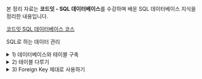 본 정리 자료는 **코드잇 - SQL 데이터베이스**를 수강하며 배운 SQL 데이터베이스 지식을 정리한 내용입니다.

[코드잇 SQL 데이터베이스 코스](https://www.codeit.kr/courses/sql-database)

SQL로 하는 데이터 관리

<details>
  <summary>1) 데이터베이스와 테이블 구축</summary>
  
  # 데이터베이스 생성하기

`CREATE DATABASE 데이터베이스명;` 을 이용하면 데이터베이스를 생성할 수 있다.

다만, 이미 같은 이름의 데이터베이스가 존재한다면 오류가 난다. 이러한 오류를 피하기 위해서 다음과 같은 SQL 문을 사용할 수 있다.

`CREATE DATABASE IF NOT EXISTS 데이터베이스명;` 이미 같은 이름이 데이터베이스가 존재한다 할 지라도, 오류 표시 보다는 경고 표시 정도가 뜬다.

# 사용할 데이터베이스 지정하기

`USE 데이터베이스명;`

보통 실무에서 하나의 데이터베이스 서버 안에는 여러 개의 데이터베이스를 두고 사용한다. 그래서 데이터베이스 서버에 처음 접속하고 난 후에는, 가장 먼저 **어느 데이터베이스에서 작업을 할 것인지**를 지정해줘야 한다.

이렇게 하면 DBMS가 그 데이터베이스를 작업 중인 데이터베이스로 인식하게 되고, 그 후부터는 그렇게 지정된 데이터베이스 안에 있는 존재를 SQL 문에서 가리킬 때, 데이터베이스 이름을 적어 주지 않아도 된다는 장점이 있다.

예를 들어, A라는 데이터베이스에 animal 이라는 테이블이 있고, B 데이터베이스 안에 banana 라는 테이블이 있따.

이때, `USE A;` 를 실행하고 나면 animal 테이블의 내용을 조회하고 싶을 때 `SELECT * FROM A.animal;` 처럼 굳이 데이터베이스 이름을 붙이지 않고 `SELECT * FROM animal;` 이라고만 써도 잘 조회된다. 이미 A 데이터베이스를 사용하는 것으로 DBMS가 인식하고 있기 때문이다.

이때 B 데이터베이스는 사용하고 있지 않기 때문에, banana 테이블을 조회하려면 `SELECT * B.banana;`와 같이 데이터베이스 이름을 명시해줘야 한다.

USE 문을 써도 다른 데이터베이스 안의 것들을 언제든지 조회할 수 있다.

# 컬럼의 데이터 타입에 관하여

테이블을 생성할 때에는 각 컬럼마다 저장될 값에 알맞은 데이터 타입을 설정한다. 각 컬럼에 적절한 데이터 타입을 잘 설정하는 일은 아주 중요하다. 데이터 타입을 잘 설정해야 저장 용량을 효율적으로 활용할 수 있고, 나중에 row 수가 많아질 때는 성능에 영향을 미치기도 하기 때문이다.

사용할 수 있는 데이터 타입에는 DBMS 마다 조금씩 차이가 있는데, MySQL의 데이터 타입 중 일반적으로 쓰이는 것들은 다음 세 카테고리로 분류할 수 있다.

**Numeric Types(숫자형 타입)**

**Date and Time Types(날짜 및 시간 타입)**

**String Types(문자열 타입)**

이 밖에도 여러 카테고리가 있다.

## 1. Numeric Types (숫자형 타입)

숫자를 나타내기 위해 사용되는 데이터 타입이다.

숫자형 타입은 다시 **정수형 타입**과 **실수형 타입**으로 나눌 수 있다.

### (1) 정수형 타입

말 그대로 정수값을 저장하는 타입이다. 구체적인 타입마다 나타낼 수 있는 정수값의 범위에 차이가 있다.

1. **TINYINT**
   - 작은 범위의 정수를 저장할 때 쓰는 데이터 타입
   - 최소 -128 ~ 최대 127까지의 정수를 저장할 수 있는 타입
   - SIGNED는 '양수, 0, 음수'를 나타낼 수 있고, UNSIGNED는 '0과 양수'를 나타낼 수 있다. 이러한 원리는 다른 정수형 타입에도 똑같이 적용된다. 참고로, TYNYINT 라고만 썼을 때는 SIGNED가 붙은 것으로 자동 해석된다.
   - TINYINT SIGNED: -128 ~ 127
   - TINYINT UNSIGNED: 0 ~ 255
2. **SMALLINT**
   - TINYINT 보다 조금 더 큰 범위의 정수를 나타낼 때 쓰는 데이터 타입
   - SMALLINT SIGNED: -32768 ~ 32767
   - SMALLINT UNSIGNED: 0 ~ 65535
3. **MEDIUMINT**
   - MEDIUMINT SIGNED: -8388608 ~ 8388607
   - MEDIUMINT UNSIGNED: 0 ~ 16777215
4. **INT**
   - INT SIGNED: -2147483648 ~ 2147483647
   - INT UNSIGNED: 0 ~ 4294967295
5. **BIGINT**
   - BIGINT SIGNED: -9223372036854775808 ~ 9223372036854775807
   - BIGINT UNSIGNED: 0 ~ 18446744073709551615

### (2) 실수형 타입

정수뿐만 아니라, 소수점이 붙어있는 수 또한 표현할 수 있어야 할 경우 실수형 타입을 사용한다.

실수형 타입은 그 타입마다 얼마나 넓은 범위의 수를 나타낼 수 있는지 뿐만 아니라, 소수점 뒤에 얼마나 많은 개수의 자리수가 존재할 수 있는지가 다르다.

1. **DECIMAL**
   - 일반적으로 자주 쓰이는 실수형 타입. 보통 DECIMAL(M, D) 형식으로 나타냄.
   - M은 최대로 쓸 수 있는 전체 숫자의 자리수이고, D는 최대로 쓸 수 있는 소수점 뒤에 있는 자리의 수를 의미
   - EX) DECIMAL (5, 2) 라면 -999.99 부터 999.99 까지의 실수를 나타낼 수 있음
   - M은 최대 65, D는 30까지의 값을 가질 수 있음
   - DECIMAL 이라는 단어 대신 DEC, NUMERIC, FIXED를 써도 됨
2. **FLOAT**
   - 3.402823466E+38 ~ -1.175494351E-38, 0, 1.175494351E-38 ~ 3.402823466E+38 범위의 실수 표현 가능
3. **DOUBLE**
   - 1.7976931348623157E+308 ~ -2.2250738585072014E-308, 0, 2.2250738585072014E-308 ~ 1.7976931348623157E+308 범위의 실수 표현 가능
   - FLOAT에 비해 더 넓은 범위의 수를 나타낼 수 있을 뿐만 아니라, 그 정밀도 또한 더 높은 타입이다. (소수점 뒤에 최대로 허용가능한 자리수가 더 많음)

## 2. 날짜 및 시간 타입 (Date and Time Types)

데이터베이스에서는 날짜 및 시간 정보를 다뤄야 하는 경우가 정말 많다.

### (1) DATE

날짜를 지정하는 데이터 타입

날짜는 '2020-10-07' 이런 형식의 연, 월, 일 순으로 값을 나타낸다.

### (2) DATETIME

날짜와 시간을 저장하는 데이터 타입

'2020-10-07 11:01:53' 이런 식으로 연, 월, 일, 시, 분, 초를 나타낸다.

### (3) TIMESTAMP

날짜와 시간을 저장하는 데이터 타입

'2020-10-07 11:02:14' 이런 식으로 연, 월, 일, 시 ,분, 초를 나타낸다. 그럼 DATETIME 타입과는 어떤 점이 다를까?

TIMSTAMP 타입은 타임 존(time_zone) 정보도 함께 저장한다는 점이 다르다. UTC 기준. 한국은 UTC+9

만약 MySQL 서버의 시간대 설정을 바꾸면, DATETIME 타입 컬럼의 값은 그대로 유지되지만, TIMESTAMP 타입 컬럼의 값은 바뀐 시간대에 맞게 변경된다.

만약 타임 존 정보를 굳이 함께 저장할 필요가 없다면 DATETIME 타입을, 타임 존 정보도 함께 저장하고 싶다면 TIMESTAMP 타입을 설정하면 된다.

### (4) TIME

시간을 나타내는 데이터 타입.

'11:08:31' 형식으로 시, 분, 초를 나타낸다.

## 3. 문자열 타입 (String Type)

문자열을 저장하기 위한 타입

이름, 댓글, 구매 후기 등 문자열 형태의 데이터는 정말 다양하다

### (1) CHAR

문자열을 나타내는 기본 타입으로 Character의 줄임말.

CHAR(30) 이런 형식으로 나타낸다.

괄호 안의 숫자는 문자를 최대 몇 자까지 저장할 수 있는지를 나타낸다.

CHAR 타입의 괄호 안에는 0부터 255까지의 숫자를 적을 수 있다.

### (2) VARCHAR

VARCHAR(30) 이런 식으로 문자열의 최대 길이를 지정할 수 있는 문자열 타입이다.

괄호 안에 최소 0 부터 최대 65,535를 쓸 수 있다.

VARCHAR은 CHAR보다 허용되는 최대 저장 길이가 더 크다는 점 말고 다른 차이점도 있다.

CHAR는 고정 길이 타입이고, VARCHAR는 가변 길이 타입이라는 점이다. VARCHAR 이라는 단어 자체가 Character VAring의 줄임말로 가변 문자열을 나타낸다.

CHAR(10), VARCHAR(10)이 있을 때, CHAR(10)은 어떤 길이의 문자열이 저장되더라도 항상 그 값이 10만큼의 저장 용량을 차지한다. 하지만 VARCHAR(10)의 경우 만약 값이 'Hello' 이런 5자라면 저장 용량도 5만큼 차지한다. **저장 용량이 설정된 최대 길이에 맞게 고정되는 게 아니라, 실제 저장된 값이 맞게 최적화 되는 것이다.** 대신 VARCHAR 타입으로 값이 저장될 때는 해당 값의 사이즈를 나타내는 부분(1byte 또는 2byte)이 저장 용량에 추가된다.

따라서 값의 길이가 크게 변하지 않을 컬럼에는 CHAR 타입을 사용하고, 길이가 들쑥날쑥할 컬럼에는 VARHAR 타입을 쓰는 게 좋다.

### (3) TEXT

문자열을 저장하는 데이터 타입으로, 최대 65535자까지 저장할 수 있다.

이외에도 16,777,215자까지 저장할 수 있는 MEDIUMTEXT, 4294967295자까지 저장할 수 있는 LONGTEXT 타입이 있다.

VARCHAR 타입과 TEXT 계열의 타입은 내부 구현에서 일부 차이가 있는데, 일단은 정말 길이가 긴 문자열을 저장하려면 TEXT 계열의 타입을 써야한다는 정도만 기억하자

# CREATE TABLE

CREATE TABLE을 이용하여 테이블과 컬럼들을 만들어줄 수 있다.

데이터베이스명, 테이블명, 그리고 컬럼명 앞뒤로 작은 따옴표 ' 가 아니라 백틱(backtick) ` 을 써줘야 한다는 사실에 주의해야 한다.

작성 양식

```sql
CREATE TABLE `데이터베이스명`.`테이블명` (
	`컬럼명1` 데이터타입 속성,
	`컬럼명2` 데이터타입 속성,
	...
	PRIMARY KEY (`컬럼명`)); # 이렇게 설정하지 않고, 컬럼 뒤에 속성으로 PRIMARY KEY 를 적어주어도 된다.
```

작성 예시

```sql
CREATE TABLE `practice`.`new_table` (
	`id` INT NOT NULL AUTO_INCREMENT PRIMARY KEY,
	`name` VARCHAR(20) NULL, # NULL이 들어가도 된다는 의미. NULL은 생략해주어도 자동으로 적용된다.
	`student_number` INT NULL,
	`major` VARCHAR(15) NULL,
	`email` VARCHAR(50) NULL,
	`phone` VARCHAR(15) NULL,
	`admission_date` DATE NULL));
```

## 백틱과 따옴표

DBMS에서는 데이터베이스, 테이블, 컬럼 등과 같은 구성요소를 보통 **object(객체)** 라고 한다. 그리고 이런 object에 붙여준 이름을 **identifier(식별자)** 라고 한다. MySQL에서 **백틱**은 해당 단어가 identifier 임을 나타내는 기호이다.

그런데 사실 아래 SQL 문처럼 식별자에 굳이 백틱을 쓰지 않아도 SQL 문은 잘 실행된다.

```sql
CREATE TABLE 데이터베이스명.테이블명 (
	컬럼명1 데이터타입 속성,
	컬럼명2 데이터타입 속성,
	...
	PRIMARY KEY (컬럼명));
```

그럼 굳이 왜 백틱을 쓰는 걸까?

(1) 백틱을 쓰면 어느 단어가 사용자가 직접 이름을 지은 부분인지를 보다 확실하게 나타내줄 수 있음

(2) 이미 SQL 문법에 정해진 키워드로 이름을 지속 싶을 때는 백틱을 쓰는 것이 필수임

- 예를 들어, SELECT 라는 이름의 테이블을 만든다고 할 경우 SELECT를 백틱으로 감싸지 않으면 문법 오류로 인해 실행되지 않는다.
- 하지만 굳이 SQL 문법에 이미 존재하는 키워드로 이름을 짓는 것은 나중에 혼동의 위험성이 있기 때문에 하지 않는 것이 좋다.

# 테이블에 row 추가하기

## 모든 컬럼에 값이 있는 row 추가

작성 양식

```sql
INSERT INTO 테이블명 (컬럼명1, 컬럼명2, 컬럼명3, ...) # 만약 모든 컬럼에 값이 있는 row를 추가할 때는 컬럼명 부분을 전부 생략해줘도 된다. (대신 컬럼명 순서에 맞게 값을 넣어주어야 함)
	VALUES (값1, 값2, 값3, ...);
```

작성 예시

```sql
INSERT INTO student
(addmission_date, email, id, major, name, phone, student_number)
    VALUES ('2019-03-01', '1234@mail.com', 1, 'psychology', 'seongjae', '010-xxxx-xxxx', 20191919);

```

## 특정 컬럼들에만 값이 있는 row 추가

작성 양식은 같다.

작성 예시

```sql
INSERT INTO student
(addmission_date,  major, name, student_number)
    VALUES ('2020-01-01', '컴퓨터공학', 'DevPark', 20202020);

```

위 SQL 문에 포함되어 있지 않은 컬럼에는 NULL이 들어가게 된다.

다만, id 컬럼의 경우 따로 값을 넣어주지 않아도, AUTO_INCREMENT 속성을 할당했기 때문에, 이전 row의 id 값보다 1 큰 값이 자동으로 입력된다. 따라서 id 컬럼의 모든 값이 고유한 지를 확인할 필요가 없어진다.

참고로 AUTO_INCREMENT 속성은 정수형 데이터 타입의 컬럼에만 설정할 수 있다.

# 테이블의 row 갱신하기

작성 양식

```sql
UPDATE 테이블명 SET 컬럼명1 = 새로운값1, 컬럼명2 = 새로운값2 WHERE 특정row의조건;
```

테이블의 row를 갱신할 때에는 WHERE 절 뒤에 갱신하려는 row에 해당하는 조건(예: id=1)을 잘 적는 것이 중요하다.

WHERE 절을 적지 않을 경우, 모든 row의 정보가 갱신된다는 점에 주의해야 한다!

작성 예시

```sql
UPDATE student
	SET major = '멀티미디어학과', name = '홍길동'
WHERE id = 2;
```

## 컬럼의 기존 값을 기준으로 갱신하기

만약 기말고사 문제 중 배점 3점짜리 문제 하나에 오류가 있어서 모두 정답 처리를 했다고 해보자.

이 문제로 이미 점수를 얻어 간 학생이 없다고 가정하면, 모든 학생의 점수에 +3점을 해줘야 할 것이다.

이때 테이블을 어떻게 갱신해야 할까?

```sql
UPDATE final_exam_result SET score = 93 WHERE id = 1;
UPDATE final_exam_result SET score = 87 WHERE id = 2;
UPDATE final_exam_result SET score = 90 WHERE id = 3;
```

이런 식으로 여러 줄의 UPDATE 문을 일일이 실행하는 것은 너무 번거롭고, 실수도 잦을 것이다.

UPDATE 문을 사용할 때는 기존 값을 그대로 활용하는 방법이 있다.

```sql
UPDATE final_exam_result SET score = score + 3;
```

이렇게 써주면 모든 row의 score 컬럼의 값이 기존 값보다 3이 더 큰 값으로 갱신된다.

이렇게 컬럼의 이름의 활용해서 기존 값을 기반으로 갱신하는 경우도 많다.

# 테이블의 row 삭제하기

작성 양식

```sql
DELETE FROM 테이블명 WHERE 삭제할row조건;
```

DELETE 또한 WHERE 절을 쓰지 않으면 모든 row들이 삭제된다는 점에 주의해야 한다!

작성 예시

```sql
DELETE FROM student WHERE id = 4;
```

## 물리 삭제 VS 논리 삭제

어떤 row를 삭제하는 방법에는 크게 2가지 방법이 있다.

바로 '물리 삭제'와 '논리 삭제' 이다.

**물리 삭제**: 그냥 row를 바로 삭제해버리는 것

**논리 삭제**: 삭제해야할 row를 삭제하지 않고, '삭제 여부'를 나타내는 별도의 컬럼을 두고, 거기에 '삭제되었음'을 나타내는 값을 넣는 것.

**논리 삭제 예시** (컬럼을 미리 추가해 두었다고 가정)

```sql
UPDATE order SET is_cancelled = 'Y'
# 이렇게 is_cancelled, is_deleted 와 같이 삭제 여부를 나타내는 별도의 컬럼을 두고,
# 'Y' 등과 같이 삭제되었음을 나타내는 값을 넣는 것이다.
```

### 논리 삭제를 하는 이유?

사용자 취향 파악, 범죄 수사 등에 활용 (탈퇴한 사람의 기록) 등 다양한 이유가 있을 수 있다.

### 논리 삭제의 단점

나중에 삭제되지 않고 유효한 row들만 조회해야할 때는

```sql
SELECT * FROM WHERE is_cancelled != 'Y';
SELECT * FROM WHERE is_deleted != 'Y';
```

처럼 WHERE 절에 별도의 조건을 추가 해줘야 해서 번거롭다는 단점이 있다.

그리고 실제로 row를 삭제하는 것이 아니기 때문에 아무리 삭제를 해도 데이터베이스 내의 저장 용량은 줄어들지 않는다는 단점이 있다.

이런 단점을 보완하기 위해 기본 정책은 논리 삭제로 두되,

- 이미 데이터 분석에 활용되었거나
- 고객이 동의한 데이터 보유 기간이 지난 row들은

정기적으로 물리 삭제하는 방법을 활용하기도 한다.

</details>

<details>
  <summary>2) 테이블 다루기</summary>
  <details>
    <summary>컬럼 구조 변경</summary>

# 컬럼 구조 변경

## 컬럼 정보를 한 눈에 보여주는 DESCRIBE

DESCRIBE 문을 쓰면 테이블의 컬럼 정보를 한 눈에 볼 수 있다.

```sql
DESCRIBE 테이블명; # DESCRIBE를 그냥 DESC 라고 줄여서 써도 된다.
```

이렇게 치면 해당 테이블의 컬럼 구조, 각 컬럼의 데이터 타입, 속성을 볼 수 있다.

그럼 각 컬럼에 대한 다음과 같은 정보가 나타난다.

Field: 컬럼의 이름

Type: 컬럼의 데이터 타입

Null: 컬럼의 Null 속성 유무

Key: Primary Key, Unique 속성 여부

Default: 컬럼의 기본값

Extra: AUTO_INCREMENT 등의 기타 속성

## 컬럼 추가

작성 양식

```sql
ALTER TABLE 테이블명 ADD 추가할_컬럼명 데이터타입 속성;
```

작성 예시

```sql
ALTER TABLE student ADD gender CHAR(1) NULL;
```

## 컬럼 이름 변경

작성 양식

```sql
ALTER TABLE 테이블명
	RENAME COLUMN 원래의_컬럼명 TO 새로운_컬럼명;
```

작성 예시

```sql
ALTER TABLE student
	RENAME COLUMN student_number TO registration_number;
```

## 컬럼 삭제

작성 양식

```sql
ALTER TABLE 컬럼명 DROP COLUMN 삭제할_컬럼명; # COLUMN 부분 생략 가능
```

작성 예시

```sql
ALTER TABLE student DROP addmission_date;
```

## 컬럼 데이터 타입 변경

작성 양식

```sql
ALTER TABLE 테이블명 MODIFY 컬럼명 데이터타입;
```

작성 예시

```sql
ALTER TABLE student MODIFY major INT;
```

이떄, 컬럼의 값들이 변경하려고 하는 데이터 타입에 맞지 않으면 오류가 난다. 따라서 변경하려는 데이터 타입에 맞게 컬럼의 값들을 수정해줘야 한다.

```sql
UPDATE student SET major = 3 WHERE major = '심리학과'
UPDATE student SET major = 5 WHERE major = '수학과'
UPDATE student SET major = 1 WHERE major = '컴퓨터공학과';
```

## UPDATE 가 안 되는 경우

Workbench에서 위의 UPDATE 문에서 오류가 나는 경우

Response 탭에서 에러 메세지를 보면 이렇게 나타난다.

'Error Code: 1175. You are using safe update mode and you tried to update a table without a WHERE that uses a KEY column. To disable safe mode, toggle the option in Preferences -> SQL Editor and reconnect.'

내가 Workbench에서 safe update 모드를 사용하고 있기 때문에, KEY column을 사용해서 테이블을 갱신해야 한다는 것이다.

여기서 KEY column이란 Primary Key를 의미한다.

safe update 모드란 '안전한 갱신'을 보장하기 위한 모드로,

```sql
UDPATE student SET major = 1;
```

처럼 모든 row의 특정 컬럼을 갱신해버리는 SQL 문이나,

```sql
UPDATE student SET major = 1 WHERE major = '컴퓨터공학과';
```

처럼 WHERE 절에 Primary Key가 사용되지 않은 UPDATE 문이 실행되지 않도록 한다.

이건 UPDATE 문을 주의 깊게 사용하지 않을 때 발생할 수 있는 위험한 결과를 방지하기 위한 DBMS 상의 모드이다.

이 모드를 끄려면 Workbench의 Preferences 에 가서 Safe Updates 의 체크박스를 해제하고 확인한 뒤, 접속을 끊고 재연결 하면 된다.

  </details>
  <details>
    <summary>컬럼 속성 주기</summary>

# 컬럼 속성 주기

## 컬럼에 NOT NULL 속성 주기

데이터 타입 뿐만 아니라, 컬럼의 속성을 변경할 때에도 MODIFY를 쓴다

작성 양식

```sql
ALTER TABLE 테이블명 MODIFY 컬럼명 데이터타입 NOT NULL;
```

작성 예시

```sql
ALTER TABLE student MODIFY name VARCHAR(35) NOT NULL; # 데이터 타입과 속성을 동시에 바꿀 수도 있다
ALTER TABLE student MODIFY registration_number INT NOT NULL;
ALTER TABLE student MODIFY major INT NOT NULL; # 데이터 타입을 바꾸지 않더라도, 데이터 타입을 써주지 않으면 문법 오류가 난다
```

아래와 같이 NOT NULL 속성을 부여받은 컬럼의 값이 없는 새로운 row를 추가하려고 하면 다음과 같은 오류가 난다.

```sql
INSERT INTO student (email, phone, gender)
	VALUES ('abc@naver.com', '010-1234-5678', 'm');
```

Error Code 1364. Field 'name' doesn't have a default value

## 컬럼에 DEFAULT 속성 주기

NULL 속성을 가진 컬럼의 경우, default value가 NULL 로 되어있어, 값을 주지 않으면 값이 NULL이 된다.

반면, NOT NULL 속성을 가진 컬럼의 경우, default value가 없어 값을 주지 않으면 오류가 생긴다. 하지만, default value를 정해줌으로써 값을 따로 주지 않아도 오류가 생기지 않게 할 수 있다.

작성 양식

```sql
ALTER TABLE 테이블명 MODIFY 컬럼명 데이터타입 NULL속성여부 DEFAULT 디폴트값;
# NULL 속성 여부를 생략해도 오류가 나지는 않으나,
# NOT NULL 속성을 가졌던 컬럼의 경우 NULL 속성을 가진 것으로 변경된다.
```

작성 예시

```sql
ALTER TABLE student MODIFY major INT NOT NULL DEFAULT 101;
```

이렇게 컬럼의 디폴트 값을 정해주면, 해당 컬럼의 값이 없는 새로운 row 를 추가하더라도 디폴트 값이 들어간다.

이때 NOT NULL 속성을 가진 컬럼의 경우도 더 이상 오류가 나지 않고 해당 컬럼에 디폴트 값이 추가된다.

## DATETIME, TIMESTAMP 타입의 컬럼에 값을 넣는 2가지 방식

테이블에 어떤 row가 추가되거나 갱신되었을 때, 그 추가 혹은 갱신 시각을 저장해야 할 때가 있다.

예를 들어,

- 게시글 업로드 시각,
- 댓글이 달린 시각,
- 댓글을 수정한 시각

등의 정보가 그 예시다.

### 1. NOW() 함수 사용하기

어떤 SNS에서 사용자가 업로드한 게시물 정보를 저장한 post 테이블이 있고, 아래와 같은 컬럼들로 구성되어 있다고 하자.

- id: PRIMARY KEY 역할을 하는 컬럼. AUTO_INCREMENT 속성을 가짐
- title: 게시물의 제목
- content: 게시물의 내용
- upload_time: 게시물 최초 업로드 시각
- recent_modified_time: 게시물 최근 갱신 시각

이 테이블에 다음과 같이 게시물 하나가 추가된다

```sql
INSERT INTO post (title, content, upload_time, recent_modified_time)
	VALUES('~~~ 탐방기', '오늘은 ~~~ ...', NOW(), NOW());
```

위 SQL 문을 보면 upload_time 컬럼, recent_modified_time 컬럼에 NOW() 라는 함수의 리턴값을 넣았다.

테이블을 조회해보면 두 컬럼에 현재 시각이 들어가 있다.

만약 이 포스트의 내용을 다시 갱신한다고 해보자.

```sql
UPDATE post
	SET content = '오늘 간 곳은 ~~~ ...',
			recent_modified_time = NOW()
	WHERE id = 1;
```

content 컬럼을 갱신할 때 동시에, recent_modified_time 컬럼의 값도 NOW 함수의 리턴값으로 갱신해주면 된다.

이렇게 NOW 함수를 쓰면 현재 시간을 편하게 구할 수 있다.

그런데 이 방법 말고도 컬럼에 현재 시각을 넣는 다른 방법도 있다.

### 2. 컬럼에 DEFAULT CURRENT_TIMESTAMP / ON UPDATE CURRENT_TIMESTAMP 속성 설정하기

DATETIME 타입 또는 TIMESTAMP 타입의 컬럼에는

DEFAULT CURRENT_TIMESTAMP 라는 속성과 ON UPDATE CURRENT_TIMESTAMP 라는 속성을 줄 수 있다.

다음과 같이 post 테이블의 upload_time 컬럼과 recent_modified_time 컬럼에 위의 두 속성을 추가할 수 있다.

```sql
ALTER TABLE post
	MODIFY upload_time DATETIME DEFAULT CURRENT_TIMESTAMP,
	MODIFY recent_modified_time TIMESTAMP DEFAULT CURRENT_TIMESTAMP ON UPDATE CURRENT_TIMESTAMP;
```

upload_time 컬럼에는 DEFAULT CURRENT_TIMESTAMP 속성만 줬고,

recent_modified_time 컬럼에는 DEFAULT CURRENT_TIMESTAMP 속성과 ON CURRENT_TIMESTAMP 속성을 둘다 줬다.

이제 테이블에 새로운 row를 추가해보자.

```sql
INSERT INTO post (title, content)
	VALUES ('오랜만에 ~~', '벌써 가을 ~~ ...');
```

title, content 컬럼에만 값을 주고, upload_time, recent_modified_time 컬럼에는 값을 주지 않았다는 것을 알 수 있다.

그런데 post 테이블을 확인해보면 새로운 row에 upload_time, recent_modified_time 컬럼에 별도로 값을 주지 않았는데도 현재 시간이 값으로 잘 들어가 있다.

두 컬럼에 DEFAULT CURRENT_TIMESTAMP 속성을 줬기 때문이다.

그리고 나서 이 row의 content 컬럼 값을 갱신한다.

```sql
UPDATE post
	SET content = '등산 .. ~~'
	WHERE id = 2;
```

마찬가지로, 최근 갱신 시각을 나타내는 recent_modified_time 컬럼에는 따로 값을 지정하지 않았다.

다시 post 테이블을 확인해보면 recent_modified_time 컬럼에 값을 주지 않았는데도 최근 갱신 시간이 들어가 있다.

recent_modified_time 컬럼에 ON UPDATE CURRENT_TIMESTAMP 라는 속성을 주었기 때문이다.

### 정리

만약 각 row마다 시간값에 관한 처리를 다르게 해줘야 하는 경우라면 NOW 함수를 쓰는 것이 좋을 것이다.

하지만 그럴 필요가 없는 상황이고, 굳이 날짜/시간 값을 별도로 신경쓰기가 싫다면 해당 컬럼에 DEFAULT CURRENT_TIMESTAMP 속성, ON UPDATE CURRENT_TIMESTAMP 속성을 설정해서 DBMS가 알아서 관리하도록 하는 게 편할 것이다.

## 컬럼에 UNIQUE 속성 주기

컬럼 속성 중 UQ 는 Unique 속성을 나타내는데, 컬럼에 이 속성을 추가하면 그 컬럼에 같은 값을 가진 또 다른 row가 추가되는 것을 막아준다.

작성 양식

```sql
ALTER TABLE 테이블명 MODIFY 컬럼명 데이터타입 UNIQUE;
```

작성 예시

```sql
ALTER TABLE student MODIFY registration_number INT NOT NULL UNIQUE;
```

이렇게 컬럼에 UNIQUE 속성을 추가한 후,

```sql
INSERT INTO student (name, registration_number)
	VALUES ('홍길동', 20112405);
```

이미 registration_number에 존재하는 값을 가진 row를 추가한다. 그럼 다음과 같은 오류가 발생한다.

Error Code: 1062, Duplicate entry '20112405' for key 'student.registration_number'

이는 registration_number 컬럼에 중복되는 값을 가진 row가 있기 때문에, 새 row가 추가될 수 없다는 것이다.

이처럼, 반드시 각 row마다 고유한 값을 가져야 하는 컬럼이 있다면 UNIQUE 속성을 주면 된다.

## Primary Key와 Unique 속성의 차이

어떤 컬럼의 값이 각 row마다 달라야할 때 Unique 속성을 준다.

그런데 Primary Key도 이런 성질을 가지고 있었다.

Primary Key는 테이블에서 특정 row 하나를 식별할 수 있도록 해주는 컬럼이다. 그리고 이를 위해 Primary Key에 해당하는 컬럼은 각 row마다 다른 값을 가져야 한다.

### Primary Key와 Unique 속성의 차이?

일단 Primary Key 는 테이블당 오직 하나만 존재할 수 있다.

이에 반해 Unique 속성은 각각의 컬럼들이 가질 수 있는 속성이기 때문에 한 테이블에 여러 개의 Unique 속성들이 존재할 수 있다.

중요한 차이점 중 하나는 Priamry Key는 NULL을 가질 수 없지만, Unique는 NULL을 허용한다는 점이다.

- Primary Key는 애초에 그 목적이 테이블에서 하나의 row를 식별하기 위해 사용되는 컬럼인데, 여기에 NULL이 있어버리면 특정 row를 검색해야할 때 등호(=) 연산을 수행할 수 없기 때문에 NULL을 허용하지 않는 것으로 추측된다고 한다.

Primary Key에 NULL이 있는 row가 존재한다면,

```sql
SELECT * FROM member WHERE id = n;
```

와 같은 SQL 문을 실행할 때 그 row를 찾을 수 없게 된다. 만약 n 부분에 NULL을 넣는다고 해도 안 된다. 왜냐하면 WHERE NULL = NULL은 True를 리턴하지 않기 때문이다. SQL에서 NULL은 어떤 값이 아니라 '값이 없는 상태'를 의미하는 단어일 뿐이다. 그래서 같은 NULL 끼리 비교해도 같다는 결과가 나오지 않는다.

```sql
SELECT * FROM member WHERE id IS NULL;
```

과 같이 NULL 여부를 확인할 수 있는 별도의 SQL 문을 사용할 수는 있지만, 단지 NULL이 있는 해당 row 하나만을 위해 이렇게 별도로 해야한다는 건 바람직하지 않다. 이런 이유 때문에 Primary Key에서는 NULL이 허용되지 않는다.

이 뿐만 아니라, Primary Key 는 다른 테이블의 Foreign Key에 의해 참조될 수도 있는 컬럼이다.

그리고 보통은 이런 Foreign Key를 기준으로 두 테이블을 조인하는 경우가 많은데, 이때 부모 테이블의 Primary Key 가 NULL이라면 그 row를 참조해야 하는 자식 테이블의 row들과 제대로 조인될 수가 없다.

왜냐하면 조인을 할 때도

```sql
SELECT * FROM table_a INNERJOIN table_b ON table_a.referenced_col = table_b.referencing_col;
```

이런 식으로 ON 절에 등호를 붙여서 조인 기준을 설정하는 것이 일반적이기 때문이다. 이 경우에도 NULL = NULL은 True를 리턴하지 않기 때문에 NULL이 있는 row끼리는 조인이 되지 않는다.

### 정리

Primary Key는 그 존재 목적과 실무적인 이유 등으로 인해 당연히 NULL이 들어가면 안 된다

이에 반해, Unique 속성은 각 row마다 각자 다른 값을 가지도록 강제하는 것이다. 그리고 이때 각 row마다 해당 컬럼의 값이 다르다면, NULL도 Unique 하다고 인정되기 때문에 Unique 속성이 있는 컬럼에는 NULL이 허용되는 것이다.

Cf) MySQL에서 Unique 속성은 중복되는 값은 허용하지 않지만, 여러 row가 NULL인 상태는 허용한다. ex) 사원번호가 중복되는 것은 허용하지 않지만, 아직 사원번호가 부여되지 않은 신입사원들의 정보를 입력할 수 있음.

## 테이블에 CONSTRAINT(제약) 걸기

하나의 테이블에는 시간이 지나면서 점점 더 많은 row들이 쌓이게 된다. 주의할 점은, 테이블에 이상한 row가 추가되는 것을 막아야 한다는 것이다. 예를 들어, 꼭 있어야 할 값이 없거나, 이상한 값이 있는 row가 추가되는 것을 막아야 한다.

테이블에 CONSTRAINT(제약)을 추가하면 이상한 row가 추가되는 것을 막을 수 있다.

작성 양식

```sql
ALTER TABLE 테이블명
	ADD CONSTRAINT 제약_이름 CHECK (제약 내용);
```

작성 예시

```sql
ALTER TABLE student
	ADD CONSTRAINT st_rule CHECK (registration_number < 30000000);
```

이렇게, registration 컬럼에는 30000000 보다 작은 값만 들어갈 수 있도록 제약을 걸었다.

```sql
INSERT INTO student (name, registration_number)
	VALUES ('홍길동', 30000000);
```

위와 같이 제약 사항을 위반하는 row를 추가하면, 다음과 같이 제약사항이 위반되었다는 오류가 뜬다.

Error Code: 3819. Check constraint 'st_rule' is violated.

### 제약 사항을 삭제하는 법

작성 양식

```sql
ALTER TABLE 테이블명 DROP CONSTRAINT 제약_이름;
```

작성 예시

```sql
ALTER TABLE student DROP CONSTRAINT st_rule;
```

### 2개 이상의 조건이 담긴 제약 만들기

작성 양식

```sql
ALTER TABLE 테이블명
	ADD CONSTRAINT 제약_이름
	CHECK (조건1 AND 조건2);
```

작성 예시

```sql
ALTER TABLE student
	ADD CONSTRAINT st_rule
	CHECK (email LIKE '%@%' AND gender IN ('m', 'f'));
```

이제 이 테이블에

```sql
INSERT INTO student (name, email, gender)
	VALUES ('홍길동', '이상한이메일', 'm');
```

또는

```sql
INSERT INTO student (name, email, gender)
	VALUES ('홍길동', 'gildongh@naver.com', 'z');
```

와 같이 제약 조건 중 어느 하나라도 위반하는 row를 추가하려고 하면 오류가 뜨게 된다.

## 그 밖의 컬럼 관련 작업들

한 축구팀의 선수 정보를 관리하는 player_info 테이블이 있다고 가정하자.

- role: 선수의 역할(공격수, 수비수 등). CHAR(5)
- name: 선수의 이름. INT
- id: PRIMARY KEY. INT

이 테이블의 컬럼 구조를 좀 더 보기 좋게 만들어 보자.

### 1. 컬럼 가장 앞으로 당기기

Primary Key 역할을 하는 id 컬럼이 가장 뒤에 있어서 보기에 어색하다.

```sql
ALTER TABLE player_info
	MODIFY id INT NOT NULL AUTO_INCREMENT FIRST;
```

이렇게 컬럼 정보의 맨 뒤에 FIRST 라고 써주면, 해당 테이블의 가장 첫 번째 컬럼이 된다.

이런 식으로 테이블에서는 보통 Primary Key에 해당하는 컬럼을 가장 앞에 두는 것이 일반적이다.

### 2. 컬럼 간의 순서 바꾸기

선수 역할을 나타내는 role 컬럼이 선수 이름을 나타내는 name 컬럼보다 이후에 나오는 것이 더 자연스러울 것 같다.

role 컬럼을 name 컬럼 이후에 위치하도록 해보자.

```sql
ALTER TABLE player_info
	MODIFY role CHAR(5) NULL AFTER name;
```

컬럼 속성 가장 마지막에 AFTER name 이라고 썼다. 표현 그대로 name 컬럼 바로 다음으로 위치를 바꾸라는 뜻이다.

### 3. 컬럼의 이름과 컬럼의 데이터 타입 및 속성 동시에 수정하기

컬럼의 이름을 수정할 때는 `RENAME COLUMN A TO B` 절을,

컬럼의 타입 및 속성을 수정할 때는 `MODIFY` 절을 사용한다고 배웠다.

이 두 가지 작업을 한 번에 수행해주는 절이 바로 `CHANGE` 절이다.

role 컬럼의 (1) 이름을 position 으로 바꾸고, (2) 동시에 그 데이터 타입을 CHAR(5) 에서 VARCHAR(2)로, 그 속성도 NULL 에서 NOT NULL로 바꾸자.

```sql
ALTER TABLE player_info
	CHANGE role position VARCHAR(2) NOT NULL;
```

이렇게 컬럼의 이름과, 데이터 타입 및 속성을 동시에 바꾸고 싶을 때는 CHANGE 절을 사용하면 편리하다.

### 4. 여러 작업 동시에 수행하기

`ALTER TABLE` 문 뒤에는 컬럼에 관한 작업을 하는 절들을 여러 개 두는 것이 가능하다.

(1) id 컬럼의 이름을 registration_number로 수정

(2) name 컬럼의 데이터 타입을 VARCHAR(20)으로, 속성을 NOT NULL로 수정

(3) position 컬럼을 테이블에서 삭제

(4) 새로운 컬럼 2개(height, weight) 추가

위의 4가지 작업을 동시에 수행하는 SQL 문을 작성해 보자.

```sql
ALTER TABLE player_info
	RENAME COLUMN id TO registration_number,
	MODIFY name VARCHAR(20) NOT NULL,
	DROP COLUMN position,
	ADD height DOUBLE NOT NULL,
	ADD weight DOUBLE NOT NULL;
```

위의 SQL 문처럼, 각 작업마다 굳이 매번 `ALTER TABLE` 을 써줄 필요 없이, 여러 가지 작업을 하나의 `ALTER TABLE` 문 안에서 한 번에 수행하는 것이 가능하다.

위의 SQL 문 중에서 작업 (1)과 작업 (2)를 수행하는 절을 `CHANGE` 절로 아래와 같이 쓸 수도 있다

```sql
ALTER TABLE palyer_info
	CHANGE id registration_number INT NOT NULL AUTO_INCREMENT,
	CHANGE name name VARCHAR(20) NOT NULL;
```

컬럼의 이름만 바꾸거나, 컬럼의 데이터 타입 및 속성만 바꿀 때에도 이런 식으로 `CHANGE` 절로도 처리할 수 있다.

  </details>
  <details>
    <summary>테이블 자체를 다루기</summary>

# 테이블 자체를 다루기

## 테이블 이름 변경, 복사본 만들기, 삭제

### 테이블 이름 변경

작성 양식

```sql
RENAME TABLE 기존_테이블_이름 TO 새로운_테이블_이름;
```

작성 예시

```sql
RENAME TABLE student TO undergraduate
```

### 복사본 만들기

작성 양식

```sql
CREATE TABLE 새로운_테이블_이름 AS SELECT * FROM 복사할_테이블_이름;
```

작성 예시

```sql
CREATE TABLE copy_of_undergraduate AS SELECT * FROM undergraduate;
```

기존 테이블을 직접 다루기가 무서울 때는 이렇게 기존 테이블을 복사한 테이블을 활용해서 다뤄볼 수 있다.

### 테이블 삭제하기

작성 양식

```sql
DROP TABLE 테이블명;
```

작성 예시

```sql
DROP TABLE copy_of_undergraduate;
```

## 테이블 컬럼 구조만 복사하기

작성 양식

```sql
CREATE TABLE 새로운_테이블_이름 LIKE 복사할_테이블_이름;
```

작성 예시

```sql
CREATE TABLE copy_of_undergraduate LIKE undergraduate;
```

컬럼 구조가 같은 다른 테이블의 row들 그대로 가져오기

```sql
INSERT INTO copy_of_undergraduate SELECT * FROM undergraduate;
```

일부 조건을 충족하는 row들만 가져오기

```sql
INSERT INTO copy_of_undergraduate
	SELECT * FROM undergraduate WHERE major = 101;
```

## INSERT INTO 문과 서브쿼리

SQL 문에서 하나의 부품처럼 사용되는 `SELECT` 문을 서브쿼리라고 한다.

지금까지는 `SELECT` 문 안에 또 `SELECT` 문이 있는 경우만 봤는데, 위의 SQL 문처럼 `INSERT INTO` 문에서 서브쿼리를 사용하는 것도 가능하다.

서브쿼리는 다음과 같은 식으로도 활용 가능하다

```sql
INSERT INTO freshman SELECT * FROM undergraduate WHERE grade = 1; # 1학년 테이블
INSERT INTO sophomore SELECT * FROM undergraduate WHERE grade = 2; # 2학년 테이블
INSERT INTO junior SELECT * FROM undergraduate WHERE grade = 3; # 3학년 테이블
INSERT INTO senior SELECT * FROM undergraduate WHERE grade = 4; # 4학년 테이블
```

만약 undergraduate 테이블에 학년을 나타내는 grade 컬럼이 있다고 가정하면, 이런 식으로 학년별 테이블을 새롭게 만들 수도 있다.

기존 테이블은 건드리지 않고, 기존 테이블의 특정 row들만으로도 새 테이블을 만들어야 할 때 사용하면 꽤 유용할 것이다.

다음과 같이 활용하는 것도 가능할 것이다

```sql
CREATE TABLE freshman AS SELECT * FROM undergraduate WHERE grade = 1; # 1학년 테이블
CREATE TABLE sophomore AS SELECT * FROM undergraduate WHERE grade = 2; # 2학년 테이블
CREATE TABLE junior AS SELECT * FROM undergraduate WHERE grade = 3; # 3학년 테이블
CREATE TABLE senior AS SELECT * FROM undergraduate WHERE grade = 4; # 4학년 테이블
```

## TRUNCATE 로 데이터 한 번에 날리기

때로는 기존 테이블의 데이터를 전부 다 삭제하고, 같은 테이블에서 다시 시작하고 싶을 수 있다.

이럴 때 물론 `DELETE` 문을 사용해도 되지만, `TRUNCATE` 문을 사용하는 방법이 있다.

DELETE 문 사용

```sql
DELETE * FROM 테이블명;
```

TRUNCATE 문 사용

```sql
TRUNCATE 테이블명;
```

테이블의 뼈대는 그대로 남아있지만 모든 row들이 삭제되는 것을 확인할 수 있다.

  </details>
</details>

<details>
  <summary>3) Foreign Key 제대로 사용하기</summary>

# Foreign Key 제대로 사용하기

## Foreign Key가 필요한 이유

Foreign Key란 한 테이블의 컬럼 중에서 **다른 테이블의 특정 row를 식별할 수 있는 컬럼**을 말한다. Foreign Key는 우리말로 **외래키**라고도 한다.

현재 강의에 대한 정보를 담고 있는 다음의 두 테이블이 있다.

### course 테이블

강의 정보들이 저장되어 있는 테이블

- id - INT NOT NULL AUTO_INCREMENT PRIMARY KEY
- title - 강의명. VARCHAR(30) NULL
- semester - 학기. VARCHAR(6) NULL
- maximum - 최대 수강인원. INT NULL
- professor - 교수명. VARCHAR(10) NULL

### review 테이블

강의 평가가 저장되어 있는 테이블

- id - INT NOT NULL AUTO_INCREMENT PRIMARY KEY
- course_id - course 테이블의 id 컬럼을 참조하는 Foreign Key. INT NULL
- star - 강의 평점. INT NULL
- comment - 강의리뷰. VARCHAR(500) NULL

현재 review 테이블의 course_id 컬럼은 course 테이블의 id 컬럼을 참조하고 있는 Foreign Key이다.

review 테이블 중에서 특정 row가 나타내는 강의평가가 **어느 수업에 대한 것인지**를 알려면

(1) review 테이블의 course_id 컬럼의 값을 보고

(2) course 테이블로 가서 그 값을 id 컬럼의 값으로 가진 row를 찾으면 된다.

이 경우 review 테이블의 course_id 라는 Foreign Key로 course 테이블의 Primary Key인 id 컬럼을 '참조'하고 있는 것이다.

이때 Foreign Key가 있는 review 테이블을 '자식 테이블(child table)'이나 '참조하는 테이블(referencing table)'이라고 하고,

Foreign Key에 의해 참조당하는 course 테이블을 '부모 테이블(parent table)', '참조 당하는 테이블(referenced table)'이라고 한다.

만약 DBMS 상에서 한 테이블의 컬럼을, '이것이 다른 테이블의 컬럼을 참조하는 Foreign Key다' 라고 설정해 놓으면 **'참조 무결성(Referential Integrity)'** 이라는 것을 지킬 수 있다.

'참조 무결성'이란 두 테이블 간에 참조 관계가 있을 때 각 데이터 간에 유지되어야 하는 정확성과 일관성을 의미한다. 'course_id 값이 3인 강의 평가들은 있는데 정작 course 테이블에는 id 값이 3인 수없이 없다?' 라는 건 참조 무결성이 훼손된 사례임

## Foreign Key 설정하기

Foreign Key는 참조 무결성을 지키기 위해서 필요하다.

하지만, 개념적으로 Foreign Key가 존재한다고 해서 참조 무결성이 지켜지는 것은 아니다.

이 컬럼이 Foreign Key다 라고 설정을 해 줘야만 참조 무결성을 지킬 수 있다.

### Foreign Key 설정 SQL 문

작성 양식

```sql
ALTER TABLE `데이터베이스명`.`자식테이블명`
ADD CONSTRAINT `ForeignKey_이름` # ADD 까지만 써줘도 실행이 되나, 그러면 Foreign Key 이름을 지정할 수 없다.
	FOREIGN KEY (`참조하는_컬럼명`)
	REFERENCES `데이터베이스명`.`부모테이블명` (`참조당하는_컬럼명`)
	ON DELETE RESTRICT
	ON UPDATE RESTRICT
```

Foreign Key 설정 또한 하나의 제약사항이기 때문에 그 이름을 정해줄 수 있다. ADD 뒤의 부분을 생략하면 자동으로 Foreign Key 설정의 이름이 정해진다.

ON DELETE 와 ON UPDATE 뒤에는 RESTRICT 뿐만 아니라, CASCADE, SET NULL, NO ACTION이 올 수 있다.

작성 예시

```sql
ALTER TABLE `course_rating`.`review`
ADD CONSTRAINT `fk_review_table`
	FOREIGN KEY (`course_id`)
	REFERENCES `course_rating`.`course` (`id`)
	ON DELETE RESTRICT
	ON UPDATE RESTRICT;
```

## SHOW CREATE TABLE 문으로 현재 테이블 어떻게 만들 수 있는지 보기

`SHOW CREATE TABLE` 문은 특정 테이블을 지금 바로 생성한다고 할 때 작성해야할 `CREATE TABLE` 문이 뭔지를 보여주는 유용한 SQL 문이다.

예를 들어, 위에 언급된 review 테이블을 만들고 Foreign Key 설정을 해준 뒤 `SHOW CREATE TABLE` 문을 실행하면 다음과 같은 결과가 나타난다.

```sql
CREATE TABLE `review` (
	`id` int NOT NULL AUTO_INCREMENT,
	`course_id` int DEFAULT NULL,
	`star` int DEFAULT NULL,
	`comment` varchar(500) DEFAULT NULL,
	PRIMARY KEY (`id`)
	KEY `fk_review_table_idx` (`course_id`),
	CONSTRAINT `kf_review_table` FOREIGN KEY (`course_id`) REFERENCES `course` (`id`) ON DELETE RESTRICT ON UPDATE RESTRICT
) ENGINE=InnnoDB AUTO_INCREMENT=37 DEFAULT CHARSET=utf8mb4 COLLATE=utf8mb4_0900_ai_ci
```

이 중 주목할 부분은 CONSTRAINT 가 포함되어 있는 줄이다. 이 부분을 보면 Foreign Key 설정에 관한 명령이 포함되어 있는 것을 알 수 있다.

이처럼, `CREATE TABLE` 문을 작성할 때부터 Foreign Key 설정을 해서 테이블을 처음에 만들 때부터 Foreign Key 설정을 해줄 수 있는 것이다.

## Foreign Key 로 보장되는 참조 무결성

참조하고 있는 부모 테이블의 컬럼에 존재하지 않는 값을 자식 테이블의 Foreign Key 컬럼에 추가하려고 하면 다음과 같은 형식으로 오류가 난다.

Error Code: 1452. Cannot add or update a child row:

a foreign key constraint fails (`course_rating`.`review`, CONSTRAINT .... )

이는 Foreign Key 제약사항을 만족시키지 못했기 때문에 자식 테이블에 행을 추가/갱신 할 수 없었다는 말이다.

이렇듯 Foreing Key 설정을 할 경우 자식 테이블의 Foreign Key에 추가하려는 값이 부모 테이블의 참조되는 컬럼에 없는 엉뚱한 값, 즉 참조 무결성을 해치는 경우를 방지할 수 있다. 예를 들면, 부모 테이블인 course 테이블에 존재하지 않는 수업에 대한 강의평가가 자식 테이블인 review 테이블에 추가될 수 없게 되는 것이다.

## 부모 테이블의 row가 삭제될 때

이번에는 참조 무결성을 부모 테이블인 course 테이블의 관점에서 생각해 보자.

만약 부모 테이블의 row가 삭제된다면, 그 row를 참조하던 자식 테이블의 row들은 어떻게 될까?

예를 들면, course 테이블에서 하나의 수업이 사라지면, review 테이블에 있는 그 수업에 대한 강의평가들은 어떻게 처리되는 것일까?

부모 테이블의 row가 삭제될 때 이를 참조하던 자식 테이블의 row들이 남아있는 경우 참조 무결성이 깨지게 되는데, 이러한 경우 어떻게 해야 하는지에 대한 정해진 답은 없다.

다만 이런 상황에서 자식 테이블의 row들을 어떻게 처리해야 할 지 사용자가 일종의 정책을 정할 수 있다.

크게 3가지 정책이 있다.

> 자신이 처한 상황에 적합한 정책을 사용할 수 있도록 각각의 정책을 확실하게 이해해야 한다.

### RESTRICT 정책

Foreign Key 제약에서 `ON DELETE` 가 RESTRICT 로 설정되어 있을 경우, 자신을 참조하고 있는 자식 테이블의 row가 하나라도 있는 부모 테이블의 row는 삭제될 수 없다. 삭제하려 할 경우 Foreing Key 제약사항을 위반하기 때문에 삭제할 수 없다는 오류가 나타난다.

만약에 삭제하고 싶다면, 그 row를 참조하고 있는 자식 테이블의 모든 row를 삭제한 후에야 가능한 것이다.

참고로 NO ACTION 정책은 RESTRICT와 같은 의미의 정책이다.

### CASCADE 정책

CASECADE 는 '폭포수처럼 떨어지다', '연쇄 작용을 일으키다' 라는 의미를 가지고 있다.

CASCADE 정책을 사용하면, 부모 테이블을 삭제할 때, 그것을 참조하고 있는 자식테이블의 row들도 함께 삭제된다.

CASCADE 정책을 사용할 때에는, 소중한 자료가 사라질 가능성을 내포하고 있음을 명심하고 사용해야 한다.

### SET NULL 정책

SET NULL 정책은 부모 테이블의 row 가 삭제되었을 때, 그 row를 참조하던 자식 테이블의 Foreign Key 컬럼의 값을 모두 NULL로 바꾸는 정책이다. 그렇게 되면 이 row들은 부모 잃은 row들이 된다.

부모 테이블의 row를 삭제하고 싶지만, 그것을 참조하던 자식 테이블의 row들을 남겨두고 싶다면 SET NULL 정책을 사용해야 한다.

## 부모 테이블의 row에서 참조 당하는 컬럼이 갱신될 때는?

부모 테이블의 row에서 참조 당하는 컬럼이 갱신될 때 사용하는 정책들 모두 의미가 똑같으며, `ON UPDATE` 에 적용한다.

### RESTRICT

부모 테이블 중 자식 테이블에 의해 참조 당하는 row의 참조 당하는 컬럼(예: id) 값을 갱신할 수 없으며, 변경하려고 Foreign Key 제약 사항 위반으로 할 경우 에러가 난다.

### CASCADE

부모 테이블 중 자식 테이블에 의해 참조 당하는 row들의 참조 당하는 컬럼 값을 변경할 경우, 이를 참조하던 자식 테이블의 Foreign Key 값도 그에 맞게 갱신된다.

### SET NULL

부모 테이블 중 자식 테이블에 의해 참조 당하는 row들의 참조 당하는 컬럼 값을 갱신할 경우, 이를 참조하던 자식 테이블의 Foreign Key 값은 NULL로 바뀐다.

정리하면, ON DELETE에서든 ON UPDATE 에서든 RESTRICT, CASCADE, SET NULL 정책이 가지는 의미는 동일하다.

그리고 ON DELETE와 ON UPDATE 각각에 서로 다른 정책을 설정할 수 있다.

## 논리적 Foreign Key, 물리적 Foreign Key

실무에서는 주문 테이블 - 배송 테이블, 회원 테이블 - 댓글 테이블, 부서 테이블 - 직원 테이블 처럼

많은 테이블들이 Foreign Key를 매개로 해서 관계를 맺고 있고, 여러 테이블들을 하나로 합치는 JOIN을 이 Foreign Key를 기준으로 하는 것이 일반적이기 때문에, 현재 데이터베이스에 존재하는 Foreign Key들을 잘 파악하는 것이 중요하다.

그런데 실무에서 데이터베이스 테이블을 살펴보다보면 **어떤 테이블의 특정 컬럼이 Foreign Key로 설정되어야 할 것 같은데 Foreign Key로 설정되지 않은 경우**를 보게 될 수도 있다.

어떤 테이블의 한 컬럼이 논리적으로 다른 테이블의 컬럼을 참조해야 해서 개념 상 Foreign Key에 해당하는 것과, 실제로 해당 컬럼을 Foreign Key로 설정해서 두 테이블 간의 참조 무결성을 지킬 수 있게 되는 것은 별개이다.

그래서 이 둘을 나누어서 개념상, 논리적으로 성립하는 Foreign Key를 **논리적(Logical) Foreign Key**라고 하고,

DBMS 상에서 실제로 특정 컬럼을 Foreign Key로 설정해서 두 테이블 간의 참조 무결성을 보장할 수 있게 됐을 때, 그 컬럼을 **물리적(Physical) Foreign Key**라고 한다.

데이터베이스에 들어갈 여러 테이블들을 설계하다 보면 당연히 여러 논리적 Foreign Key 들이 생길 수 밖에 없다. 하지만 실무에서는 논리적 Foreign Key라고 해서 꼭 그것을 물리적 Foreign Key로 설정하는 것은 아니다. 물리적 Foreign Key로 설정한다면 참조 무결성이 보장되니까 좋을텐데 왜 설정하지 않는 것일까?

### 1. 성능 문제

실제 서비스에 의해 사용되고 있는 데이터베이스의 테이블들은 단 1초 내에도 수많은 조회(SELECT), 갱신(UPDATE), 삭제(DELETE) 작업이 일어나고 있을 수 있다. 이럴 때 SQL 문 하나하나가 얼마나 빨리 실행되는지가 사용자의 만족도에 큰 영향을 미치게 될 것이다.

**물리적 Foreign Key가 있는 자식 테이블의 경우에는, INSERT, UPDATE 문 등이 실행될 때 약간의 속도 저하가 발생할 가능성이 있다.** 왜냐하면 INSERT, UPDATE 문이 실행될 때 혹시라도 참조 무결성을 깨뜨리는 변화가 발생하지는 않을 지 추가적으로 검증해줘야 하기 때문이다. 즉, 물리적 Foreign Key를 설정하게 되면, 데이터의 참조 무결성을 보장해주는 대신, 성능 부분에서는 약간의 양보가 필요한 것이다.

만약 데이터의 참조 무결성보다는 일단 당장 빠른 성능이 중요하다면 물리적 Foreign Key를 굳이 설정하지 않기도 한다. 그리고 이렇게 일단은 INSERT, UPDATE 문 등이 보다 더 빠르게 실행되도록 하고, 참조 무결성을 어기는 데이터들은 정기적으로 별도 확인 후에 삭제해주는 방식을 택하기도 한다.

### 2. 레거시(Legacy) 데이터의 참조 무결성이 이미 깨진 상태라면?

IT 세계에는 레거시(Legacy)라는 용어가 있다. '유물, 유산' 이라는 뜻을 가진 단어인데, IT 세계에서는 프로그램의 기존 코드, 기존 데이터 등을 나타낼 때 사용하는 말이다.

데이터베이스 쪽 분야에서는 레거시 데이터라는 말을 흔히 사용하는데, 어떤 회사에 개발자로 입사했을 때 이미 그 회사에 쌓여있던 데이터라고 생각하면 된다. 만약 이런 레거시 데이터들을 살펴봤는데 회사가 그 동안 물리적 Foreign Key 없이 데이터를 쌓아와서 참조 무결성을 어기는 row들이 생겨버린 상황이라고 해보자.

이런 경우에는 어떤 선택을 해야 할까? 일단 참조 무결성을 어기는 row들을 과감하게 지워버린 후에 물리적 Foreign Key를 설정하는 방법이 있을 것이다. 하지만 만약 참조 무결성을 어기는 row들의 수가 많고, 그것들도 소중한 데이터라서 함부로 삭제할 수 없는 상황이라면 어떻게 해야할까?

물론 이후부터는 참조 무결성을 지키면서 데이터를 저장하도록 할 수는 있다. 하지만 아무리 그 뒤로 참조 무결성을 지킨다고 해도 이미 레거시 데이터 때문에 전체적인 차원에서의 참조 무결성을 깨져버린 상태다.

바로 이런 현실적인 이유 때문에 그냥 물리적 Foreign Key 없이, 참조 무결성을 지키는 것을 포기하고 서비스를 운영하는 곳들도 생겨나게 된다. 참조 무결성이 깨지더라도 일단 소중한 데이터들을 삭제하지 말자는 생각인 것이다.

위에서 언급된 이유 등으로 인해 실무에서는 **논리적 Foreign Key를 굳이 물리적 Foreign Key로 설정하지 않는 경우도 많다.**

하지만 분명한 것은 데이터의 **참조 무결성(Referential Integrity)**를 완벽하게 지켜야 하는 서비스(은행, 학적 관리 서비스 등)에서는 논리적 Foreign Key를 반드시 물리적 Foreign Key로 설정해야 한다. 100%의 정확성이 요구되는 서비스에서 참조 무결성이 깨져버린다면 최악의 상황이 될 것이기 때문이다.

## Foreign Key를 삭제하는 방법

한 번 설정한 Foreign Key는 필요가 없어진 경우 삭제할 수도 있고, 삭제하고 다른 Foreign Key를 걸 수도 있다.

Foreign Key를 삭제하기 전에 우선 테이블에 어떤 Foreign Key가 있는지 확인해 볼 수 있다.

이전에 언급된 `SHOW CREATE TABLE` 문을 활용하면 된다. 이를 통해서 Foreign Key 제약사항의 이름을 확인하면 된다.

그리고 Foreign Key를 삭제하려면 이렇게 쓰면 된다.

```sql
ALTER TABLE 테이블명
	DROP FOREIGN KEY ForeignKey_이름;  # DROP CONSTRAINT ForeignKey_이름 으로 적어주어도 잘 삭제된다.
```

## 데이터베이스의 설계사항, 스키마

데이터베이스에 어떤 테이블들이 있고, 각 테이블의 컬럼 구조와 각 컬럼의 데이터 타입 및 속성이 어떻게 되고, 테이블 간의 관계는 어떻게 되는 지 등과 같은, **데이터베이스에 관한 모든 설계사항**을 스키마(Schema)라고 한다.

스키마는 실무에서 정말 자주 사용되는 용어 중 하나이다.

어떤 데이터베이스를 새롭게 구축해야할 때는 가장 처음 '스키마'를 짜야한다. 그리고 스키마를 짜는 것을 데이터베이스 모델링 또는 데이터베이스 디자인 이라고 한다.

데이터베이스라는 건 결국 첫 설계가 향후에 환경 변화에 맞춰 데이터베이스를 수정할 때 얼마나 더 유연하고 편리하게 할 수 있는지에 큰 영향을 미치게 된다. 즉, 처음부터 스키마를 잘 짜는 게 중요하다.

스키마에는 두 가지 종류가 있다.

### 개념적 스키마 (Conceptual Schema)

위에서 설명한 내용이 개념적 스키마에 해당하는 내용이다.

하나의 조직, 하나의 기관, 하나의 서비스 등에서 필요로 하는 데이터베이스 설계사항을 의미한다.

보통 스키마 라고 하면 이 개념적 스키마를 의미한다.

### 물리적 스키마 (Physical Schema)

물리적 스키마는 전혀 다른 의미의 스키마로, 데이터를 실제로 컴퓨터의 저장장치에 어떤 방식으로 저장할 지를 결정하는 스키마이다. 예를 들어, 만약 member 라는 테이블이 있고 그 안에 id, name, age 등의 컬럼이 있을 때 각 컬럼의 값들을 어떤 방식으로 저장할 지에 관한 설계사항이다. 그래서 물리적 스키마는 저장 스키마(Storage Schema), 내부 스키마(Internal Schema)라고도 한다.

사실 물리적 스키마는 일반 개발자나 사용자가 다룰 일이 업삳. **MySQL, Oracle과 같은 DBMS를 만드는 개발자들이 다루는 개념**이다. 똑같은 개념적 스키마라도 DBMS에 따라 그 물리적 스키마가 전혀 다를 수 있다. 같은 데이터라도 컴퓨터에 실제로 어떻게 저장할 지는 DBMS에 따라 다르기 때문이다. 바로 이 물리적 스키마 부분에서 각 DBMS의 장단점, 특성들이 드러나게 되는 것이다.

일반적으로는 스키마가 개념적 스키마를 의미한다는 것을 잘 기억하면 된다. 그런데 위의 스키마에 관한 내용은 모두 스키마에 관한 일반론적인 설명이다. 스키마라는 단어의 의미에 혼동을 주는 요소가 하나 있는데, 각 DBMS들의 사용 설명서를 읽어보면, 제각각 스키마라는 단어를 조금씩 다르게 사용하고 있다는 것이다.

일단 MySQL 에서는 스키마를 그냥 Database와 같은 의미로 혼용하고 있다.

Oracle에서 스키마는 하나의 사용자가 만든 각종 객체(테이블, 뷰 등)의 집합을 의미한다.

스키마라는 단어를 '데이터베이스 설계사항'으로 이해하고, 혹시라도 다른 의미로 사용되는 것 같은 경우에는 특정 DBMS에서만 가지는 의미가 아닐 지 한 번 직접 찾아보면 될 것이다.

## Foreign Key로 빠르게 파악하는 테이블 간의 관계

각 Foreign Key가 무슨 테이블에 있고, 어느 테이블의 어느 컬럼을 참조하는지를 파악하면 테이블 간의 관계, 나아가 데이터 저장 현황을 빠르게 파악할 수 있다.

만약 물리적 Foreign Key로 별도로 설정하지 않아서 논리적 Foreign Key만 존재하는 상황이라면 해당 데이터베이스의 스키마에 관한 문서, 도면, 파일 등을 참고하는 게 좋다. 비록 물리적 Foreign Key로 설정하지 않았더라도 논리적 Foreign Key는 스키마를 짜는 데이터베이스 모델링 단게에서 모두 고려되기 때문이다.

만약 이미 운영 중인 데이터베이스를 맡게 된다면 이런 Foreign Key들을 빨리 파악하는 것이 중요하다.

데이터베이스에 데이터가 어떤 식으로 저장되고 있는지 파악한다면, 그 후로는 데이터를 더 잘 저장하고 관리할 수 있을 것이다. 데이터를 조회 및 분석할 때 좋은 결과를 얻기 위해서는, 애초에 필요한 데이터를 잘 저장하고 관리할 수 있어야 한다.

</details>
